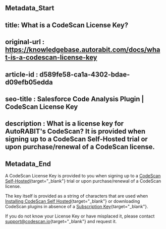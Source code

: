 ## Metadata_Start
## title: What is a CodeScan License Key?
## original-url : https://knowledgebase.autorabit.com/docs/what-is-a-codescan-license-key
## article-id : d589fe58-ca1a-4302-bdae-d09efb05edda
## seo-title : Salesforce Code Analysis Plugin | CodeScan License Key
## description : What is a license key for AutoRABIT's CodeScan? It is provided  when signing up to a CodeScan Self-Hosted trial or upon purchase/renewal of a CodeScan license.
## Metadata_End
A CodeScan License Key is provided to you when signing up to a [CodeScan Self-Hosted](https://www.codescan.io/products/self-hosted/){target="_blank"} trial or upon purchase/renewal of a CodeScan license.

The key itself is provided as a string of characters that are used when [Installing CodeScan Self Hosted](https://knowledgebase.autorabit.com/codescan/docs/installing-codescan-self-hosted){target="_blank"} or downloading CodeScan plugins in absence of a [Subscription Key](https://knowledgebase.autorabit.com/codescan/docs/what-is-a-subscription-code){target="_blank"}.

If you do not know your License Key or have misplaced it, please contact [support@codescan.io](mailto:support@codescan.io){target="_blank"} and request it.
